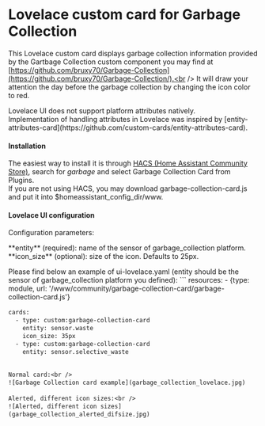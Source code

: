 # Lovelace custom card for Garbage Collection

This Lovelace custom card displays garbage collection information provided by
the Gartbage Collection custom component you may find at
[https://github.com/bruxy70/Garbage-Collection](https://github.com/bruxy70/Garbage-Collection/).<br />
It will draw your attention the day before the garbage collection by changing the icon color to red.
<p>
Lovelace UI does not support platform attributes natively.<br />
Implementation of handling attributes in Lovelace was inspired by [entity-attributes-card](https://github.com/custom-cards/entity-attributes-card).

#### Installation
The easiest way to install it is through [HACS (Home Assistant Community Store)](https://custom-components.github.io/hacs/),
search for <i>garbage</i> and select Garbage Collection Card from Plugins.<br />
If you are not using HACS, you may download garbage-collection-card.js and put it into $homeassistant_config_dir/www.<br />

#### Lovelace UI configuration
Configuration parameters:
<p>
**entity** (required): name of the sensor of garbage_collection platform.<br />
**icon_size** (optional): size of the icon. Defaults to 25px.
<p>
Please find below an example of ui-lovelace.yaml (entity should be the sensor of garbage_collection platform you defined):
```
resources:
  - {type: module, url: '/www/community/garbage-collection-card/garbage-collection-card.js'}

    cards:
      - type: custom:garbage-collection-card
        entity: sensor.waste
        icon_size: 35px
      - type: custom:garbage-collection-card
        entity: sensor.selective_waste
```

Normal card:<br />
![Garbage Collection card example](garbage_collection_lovelace.jpg)

Alerted, different icon sizes:<br />
![Alerted, different icon sizes](garbage_collection_alerted_difsize.jpg)
